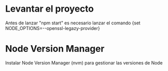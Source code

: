 # Levantar el proyecto

Antes de lanzar "npm start" es necesario lanzar el comando {set NODE_OPTIONS=--openssl-legazy-provider}

# Node Version Manager

Instalar Node Version Manager (nvm) para gestionar las versiones de Node